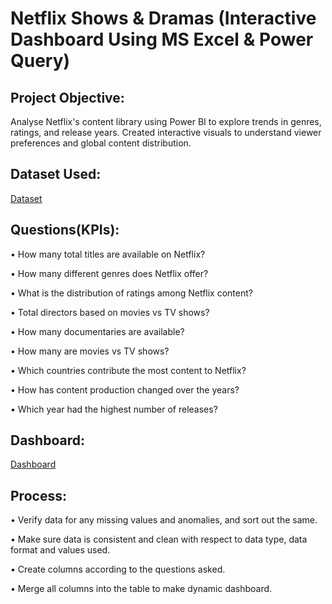 # Netflix Shows & Dramas (Interactive Dashboard Using MS Excel & Power Query)
## Project Objective:
Analyse Netflix's content library using Power BI to explore trends in genres, ratings, and release years. Created interactive visuals to understand viewer preferences and global content distribution. 
## Dataset Used:
<a href="https://github.com/pavithra1102/Netflix-Data-Analysis-Dashboard/blob/main/netflix_titles.xls">Dataset</a>
## Questions(KPIs):
•	How many total titles are available on Netflix?

•	How many different genres does Netflix offer?

•	What is the distribution of ratings among Netflix content?

•	Total directors based on movies vs TV shows?

•	How many documentaries are available?

•	How many are movies vs TV shows?

•	Which countries contribute the most content to Netflix?

•	How has content production changed over the years?

•	Which year had the highest number of releases?
## Dashboard:
<a href="https://github.com/pavithra1102/Netflix-Data-Analysis-Dashboard/blob/main/Netflix.pdf">Dashboard</a>
## Process:
•	 Verify data for any missing values and anomalies, and sort out the same.

•	Make sure data is consistent and clean with respect to data type, data format and values used.

•	Create columns according to the questions asked.

•	Merge all columns into the table to make dynamic dashboard.





